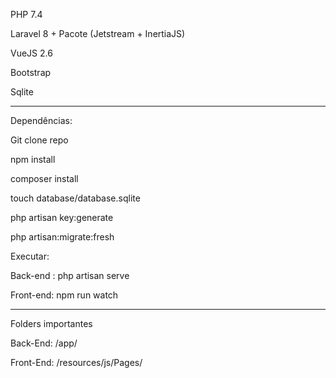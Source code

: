 PHP 7.4

Laravel 8 + Pacote (Jetstream + InertiaJS)

VueJS 2.6

Bootstrap

Sqlite

--------------------------------------------------------------------------------------------------

Dependências:

Git clone repo

npm install

composer install

touch database/database.sqlite

php artisan key:generate

php artisan:migrate:fresh

Executar:

Back-end : php artisan serve

Front-end: npm run watch

--------------------------------------------------------------------------------------------------

Folders importantes

Back-End: /app/

Front-End: /resources/js/Pages/

